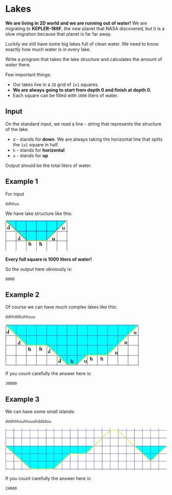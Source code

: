 # Lakes

**We are living in 2D world and we are running out of water!** We are migrating to **KEPLER-186F**, the new planet that NASA discovered, but it is a slow migration because that planet is far far away. 

Luckily we still have some big lakes full of clean water. We need to know exactly how much water is in every lake.

Write a program that takes the lake structure and calculates the amount of water there.

Few important things:

* Our lakes live in a `2D` grid of `1x1` squares.
* **We are always going to start from depth 0 and finish at depth 0.**
* Each square can be filled with `1000` liters of water.

## Input

On the standard input, we read a line - string that represents the structure of the lake.

* `d` - stands for **down**. We are always taking the horizontal line that splits the `1x1` square in half.
* `h` - stands for **horizontal**
* `u` - stands for **up**

Output should be the total liters of water.

## Example 1

For input
```
ddhhuu
```

We have lake structure like this:

![Example One](example1.jpg)

**Every full square is 1000 liters of water!**

So the output here obviously is:

```
8000
```

## Example 2

Of course we can have much complex lakes like this:
```
ddhhddhuhhuuu
```

![Example Two](example2.jpg)

If you count carefully the answer here is:

```
30000
```

## Example 3

We can have some small islands:

```
dddhhhuuhhuuuhdddduu
```

![Example Two](example3.jpg)

If you count carefully the answer here is:

```
24000
```
